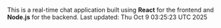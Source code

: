 This is a real-time chat application built using **React** for the frontend and **Node.js** for the backend.
Last updated: Thu Oct  9 03:25:23 UTC 2025
